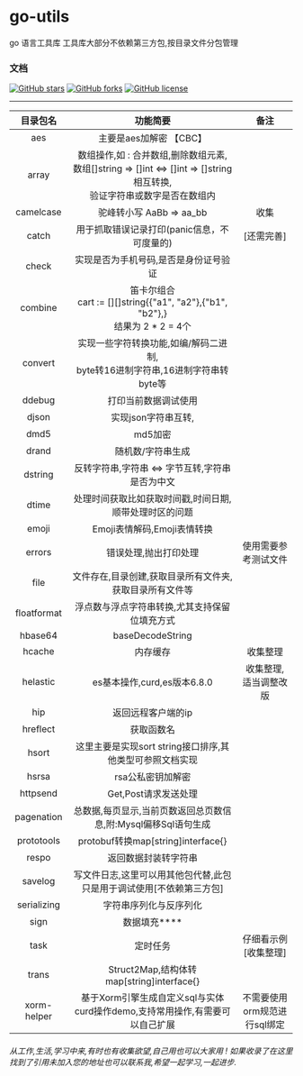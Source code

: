 # go-utils
go 语言工具库
工具库大部分不依赖第三方包,按目录文件分包管理 

### 文档

[![GitHub stars](https://img.shields.io/github/stars/billmi/go-utils)](https://github.com/billmi/go-utils/stargazers)
[![GitHub forks](https://img.shields.io/github/forks/billmi/go-utils)](https://github.com/billmi/go-utils/network)
[![GitHub license](https://img.shields.io/github/license/billmi/go-utils)](https://github.com/billmi/go-utils/blob/master/LICENSE)

---------------------------------------------------------------------------------------------------------------------------------

|  目录包名   |                           功能简要                           |         备注         |
| :---------: | :----------------------------------------------------------: | :------------------: |
|     aes     |                       主要是aes加解密 【CBC】                |                      |
|    array    | 数组操作,如 : 合并数组,删除数组元素,<br />数组[]string => []int <=> []int => []string相互转换,<br />验证字符串或数字是否在数组内 |                      |
|  camelcase  |                   驼峰转小写 AaBb => aa_bb                   |         收集         |
|    catch    |         用于抓取错误记录打印(panic信息，不可度量的)          |      [还需完善]      |
|    check    |            实现是否为手机号码,是否是身份证号验证             |                      |
|   combine   | 笛卡尔组合<br />cart := [][]string{{"a1", "a2"},{"b1", "b2"},}<br />结果为 2 * 2 = 4个 |                      |
|   convert   | 实现一些字符转换功能,如编/解码二进制,<br />byte转16进制字符串,16进制字符串转byte等 |                      |
|   ddebug    |                     打印当前数据调试使用                     |                      |
|    djson    |                     实现json字符串互转,                      |                      |
|    dmd5     |                           md5加密                            |                      |
|    drand    |                      随机数/字符串生成                       |                      |
|   dstring   |    反转字符串,字符串 <=> 字节互转,字符串是否为中文             |                      |
|    dtime    |    处理时间获取比如获取时间戳,时间日期,顺带处理时区的问题    |                      |
|    emoji    |                 Emoji表情解码,Emoji表情转换                  |                      |
|   errors    |                    错误处理,抛出打印处理                     | 使用需要参考测试文件 |
|    file     |   文件存在,目录创建,获取目录所有文件夹,获取目录所有文件等    |                      |
| floatformat |        浮点数与浮点字符串转换,尤其支持保留位填充方式         |                      |
|   hbase64   |                       baseDecodeString                       |                      |
|   hcache    |                           内存缓存                           |       收集整理       |
|  helastic   |              es基本操作,curd,es版本6.8.0                     |   收集整理,适当调整改版 |
|     hip     |                      返回远程客户端的ip                      |                      |
|  hreflect   |                          获取函数名                          |                      |
|    hsort    | 这里主要是实现sort string接口排序,其他类型可参照文档实现       |                      |
|    hsrsa    |                      rsa公私密钥加解密                       |                      |
|  httpsend   |                     Get,Post请求发送处理                     |                      |
| pagenation  |          总数据,每页显示,当前页数返回总页数信息,附:Mysql偏移Sql语句生成  |                      |
| prototools  |              protobuf转换map[string]interface{}              |                      |
|    respo    |                     返回数据封装转字符串                     |                      |
|   savelog   | 写文件日志,这里可以用其他包代替,此包只是用于调试使用[不依赖第三方包] |                      |
| serializing |                    字符串序列化与反序列化                    |                      |
|    sign     |                         数据填充****                         |                      |
|    task     |                           定时任务                           | 仔细看示例[收集整理] |
|    trans    |          Struct2Map,结构体转map[string]interface{}           |                      |
| xorm-helper |    基于Xorm引擎生成自定义sql与实体curd操作demo,支持常用操作,有需要可以自己扩展           | 不需要使用orm规范进行sql绑定                     |

###### 从工作,生活,学习中来,有时也有收集欲望,自己用也可以大家用 ! 如果收录了在这里找到了引用未加入您的地址也可以联系我,希望一起学习,一起进步.